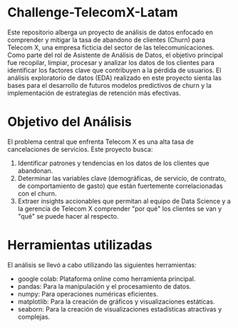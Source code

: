 # Challenge-TelecomX-Latam

Este repositorio alberga un proyecto de análisis de datos enfocado en comprender y mitigar la tasa de abandono de clientes (Churn) para Telecom X, una empresa ficticia del sector de las telecomunicaciones. Como parte del rol de Asistente de Análisis de Datos, el objetivo principal fue recopilar, limpiar, procesar y analizar los datos de los clientes para identificar los factores clave que contribuyen a la pérdida de usuarios. El análisis exploratorio de datos (EDA) realizado en este proyecto sienta las bases para el desarrollo de futuros modelos predictivos de churn y la implementación de estrategias de retención más efectivas.

# Objetivo del Análisis

El problema central que enfrenta Telecom X es una alta tasa de cancelaciones de servicios. Este proyecto busca:

1. Identificar patrones y tendencias en los datos de los clientes que abandonan.
2. Determinar las variables clave (demográficas, de servicio, de contrato, de comportamiento de gasto) que están fuertemente correlacionadas con el churn.
3. Extraer insights accionables que permitan al equipo de Data Science y a la gerencia de Telecom X comprender "por qué" los clientes se van y "qué" se puede hacer al respecto.

# Herramientas utilizadas

El análisis se llevó a cabo utilizando las siguientes herramientas:

- google colab: Plataforma online como herramienta principal.
- pandas: Para la manipulación y el procesamiento de datos.
- numpy: Para operaciones numéricas eficientes.
- matplotlib: Para la creación de gráficos y visualizaciones estáticas.
- seaborn: Para la creación de visualizaciones estadísticas atractivas y complejas.
